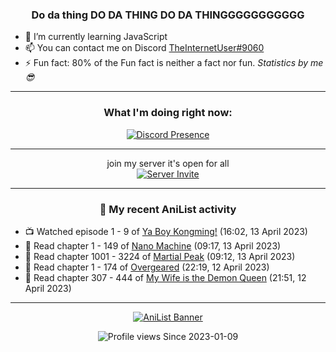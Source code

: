 <div align="center">

### Do da thing DO DA THING DO DA THINGGGGGGGGGGG
</div>

- 🌱 I’m currently learning JavaScript
- 📫 You can contact me on Discord [TheInternetUser#9060](https://discord.com/users/534117072796385300)
- ⚡ Fun fact: 80% of the Fun fact is neither a fact nor fun. _Statistics by me 😎_
<hr>

<div align="center">

### What I'm doing right now:
[![Discord Presence](https://lanyard.cnrad.dev/api/534117072796385300)](https://discord.com/users/534117072796385300)
<hr>

join my server it's open for all <br>
[![Server Invite](https://invidget.switchblade.xyz/bfYgVHxrSs)](https://discord.gg/bfYgVHxrSs)

<hr>
  
### 🌸 My recent AniList activity

</div>

<!-- ANILIST_ACTIVITY:start -->

-   📺 Watched episode 1 - 9 of [Ya Boy Kongming!](https://anilist.co/anime/141774) (16:02, 13 April 2023)
-   📖 Read chapter 1 - 149 of [Nano Machine](https://anilist.co/manga/120980) (09:17, 13 April 2023)
-   📖 Read chapter 1001 - 3224 of [Martial Peak](https://anilist.co/manga/104494) (09:12, 13 April 2023)
-   📖 Read chapter 1 - 174 of [Overgeared](https://anilist.co/manga/117460) (22:19, 12 April 2023)
-   📖 Read chapter 307 - 444 of [My Wife is the Demon Queen](https://anilist.co/manga/107966) (21:51, 12 April 2023)

<!-- ANILIST_ACTIVITY:end -->
<hr>

<div align="center">

[![AniList Banner](https://img.anili.st/User/929966)](https://anilist.co/user/TheInternetUser)

![Profile views](https://gpvc.arturio.dev/TheInternetUse7) Since 2023-01-09

</div>
